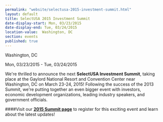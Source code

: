 ```yaml
---
permalink: "website/selectusa-2015-investment-summit.html"
layout: default
title: SelectUSA 2015 Investment Summit
date-display-start: Mon, 03/23/2015
date-display-end: Tue, 03/24/2015
location-value:  Washington, DC  
section: events
published: true
---
```

Washington, DC

Mon, 03/23/2015 - Tue, 03/24/2015

We're thrilled to announce the next **SelectUSA
Investment Summit**, taking place at the Gaylord National Resort and Convention Center near Washington,
DC on March 23-24, 2015! Following the success of the 2013 Summit, we're
putting together an even bigger event with investors, economic development
organizations, leading industry speakers, and government officials.

####Visit our **[2015 Summit page](http://www.selectusasummit.com)** to register for this exciting event and learn about the latest updates!
  